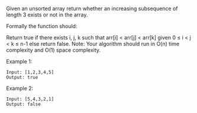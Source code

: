 Given an unsorted array return whether an increasing subsequence of length 3 exists or not in the array.

Formally the function should:

Return true if there exists i, j, k
such that arr[i] < arr[j] < arr[k] given 0 ≤ i < j < k ≤ n-1 else return false.
Note: Your algorithm should run in O(n) time complexity and O(1) space complexity.

Example 1:
```
Input: [1,2,3,4,5]
Output: true
```
Example 2:
```
Input: [5,4,3,2,1]
Output: false
```